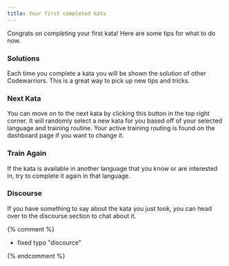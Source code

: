 ```yaml
---
title: Your first completed kata
---
```


Congrats on completing your first kata! Here are some tips for what to do now.

### Solutions

Each time you complete a kata you will be shown the solution of other Codewarriors.
This is a great way to pick up new tips and tricks.

### Next Kata

You can move on to the next kata by clicking this button in the top right corner.
It will randomly select a new kata for you based off of your selected language and training routine.
Your active training routing is found on the dashboard page if you want to change it.

### Train Again

If the kata is available in another language that you know or are interested in, try to complete it again in that language.

### Discourse

If you have something to say about the kata you just took,
you can head over to the discourse section to chat about it.


{% comment %}

- fixed typo "discource"


{% endcomment %}
